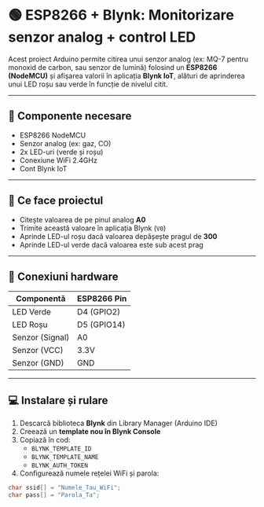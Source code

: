 # 🟢 ESP8266 + Blynk: Monitorizare senzor analog + control LED

Acest proiect Arduino permite citirea unui senzor analog (ex: MQ-7 pentru monoxid de carbon, sau senzor de lumină) folosind un **ESP8266 (NodeMCU)** și afișarea valorii în aplicația **Blynk IoT**, alături de aprinderea unui LED roșu sau verde în funcție de nivelul citit.

---

## 🔧 Componente necesare

- ESP8266 NodeMCU
- Senzor analog (ex: gaz, CO)
- 2x LED-uri (verde și roșu)
- Conexiune WiFi 2.4GHz
- Cont Blynk IoT

---

## 📱 Ce face proiectul

- Citește valoarea de pe pinul analog **A0**
- Trimite această valoare în aplicația Blynk (`V0`)
- Aprinde LED-ul roșu dacă valoarea depășește pragul de **300**
- Aprinde LED-ul verde dacă valoarea este sub acest prag

---

## 🔌 Conexiuni hardware

| Componentă     | ESP8266 Pin |
|----------------|-------------|
| LED Verde      | D4 (GPIO2)  |
| LED Roșu       | D5 (GPIO14) |
| Senzor (Signal)| A0          |
| Senzor (VCC)   | 3.3V        |
| Senzor (GND)   | GND         |

---

## 💻 Instalare și rulare

1. Descarcă biblioteca **Blynk** din Library Manager (Arduino IDE)
2. Creează un **template nou în Blynk Console**
3. Copiază în cod:
   - `BLYNK_TEMPLATE_ID`
   - `BLYNK_TEMPLATE_NAME`
   - `BLYNK_AUTH_TOKEN`
4. Configurează numele rețelei WiFi și parola:

```cpp
char ssid[] = "Numele_Tau_WiFi";
char pass[] = "Parola_Ta";
